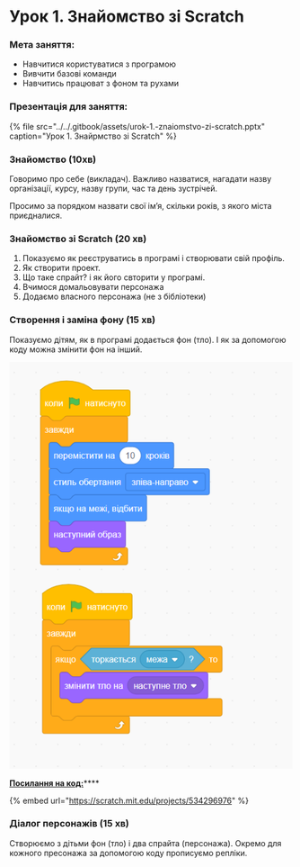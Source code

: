 # Урок 1. Знайомство зі Scratch

### Мета заняття:

* Навчитися користуватися з програмою
* Вивчити базові команди
* Навчитись працюват з фоном та рухами

### Презентація для заняття:

{% file src="../../.gitbook/assets/urok-1.-znaiomstvo-zi-scratch.pptx" caption="Урок 1. Знайрмство зі Scratch" %}

### **Знайомство \(10хв\)**

Говоримо про себе \(викладач\). Важливо назватися, нагадати назву організації, курсу, назву групи, час та день зустрічей.

Просимо за порядком назвати свої ім’я, скільки років, з якого міста приєдналися.

### Знайомство зі Scratch \(20 хв\)

1. Показуємо як реєструватись в програмі і створювати свій профіль.
2. Як створити проект.
3. Що таке спрайт? і як його свторити у програмі.
4. Вчимося домальовувати персонажа
5. Додаємо власного персонажа \(не з бібліотеки\)

### Створення і заміна фону \(15 хв\)

Показуємо дітям, як в програмі додається фон \(тло\). І як за допомогою коду можна змінити фон на інший.

![](../../.gitbook/assets/scratch_lesson1_background.png)

[**Посилання на код:**](https://scratch.mit.edu/projects/534296976)\*\*\*\*

{% embed url="https://scratch.mit.edu/projects/534296976" %}

### Діалог персонажів \(15 хв\)

Створюємо з дітьми фон \(тло\) і два спрайта \(персонажа\). Окремо для кожного пресонажа за допомогою коду прописуємо репліки. 





